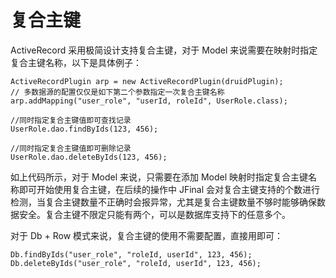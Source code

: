 # 复合主键

ActiveRecord 采用极简设计支持复合主键，对于 Model 来说需要在映射时指定复合主键名称，以下是具体例子：

```
ActiveRecordPlugin arp = new ActiveRecordPlugin(druidPlugin);
// 多数据源的配置仅仅是如下第二个参数指定一次复合主键名称
arp.addMapping("user_role", "userId, roleId", UserRole.class);

//同时指定复合主键值即可查找记录
UserRole.dao.findByIds(123, 456);

//同时指定复合主键值即可删除记录
UserRole.dao.deleteByIds(123, 456);
```

如上代码所示，对于 Model 来说，只需要在添加 Model 映射时指定复合主键名称即可开始使用复合主键，在后续的操作中 JFinal 会对复合主键支持的个数进行检测，当复合主键数量不正确时会报异常，尤其是复合主键数量不够时能够确保数据安全。复合主键不限定只能有两个，可以是数据库支持下的任意多个。

对于 Db + Row 模式来说，复合主键的使用不需要配置，直接用即可：

```
Db.findByIds("user_role", "roleId, userId", 123, 456);
Db.deleteByIds("user_role", "roleId, userId", 123, 456);
```
